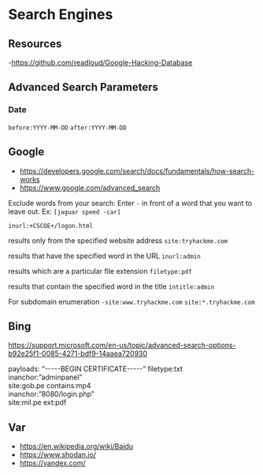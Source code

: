 # Search Engines



## Resources
-<https://github.com/readloud/Google-Hacking-Database>


## Advanced Search Parameters



### Date
`before:YYYY-MM-DD`
`after:YYYY-MM-DD`






		
## Google
- <https://developers.google.com/search/docs/fundamentals/how-search-works>
- <https://www.google.com/advanced_search>
		
Exclude words from your search:
Enter `-` in front of a word that you want to leave out. Ex: `[jaguar speed -car]`

`inurl:+CSCOE+/logon.html`

results only from the specified website address
`site:tryhackme.com`

results that have the specified word in the URL
`inurl:admin`

results which are a particular file extension
`filetype:pdf`

results that contain the specified word in the title
`intitle:admin`

For subdomain enumeration
`-site:www.tryhackme.com` `site:*.tryhackme.com`
		
		
		

## Bing
https://support.microsoft.com/en-us/topic/advanced-search-options-b92e25f1-0085-4271-bdf9-14aaea720930		
		
payloads:
“-----BEGIN CERTIFICATE-----” filetype:txt		
inanchor:”adminpanel”		
site:gob.pe contains:mp4		
inanchor:”8080/login.php”		
site:mil.pe ext:pdf		







## Var

- <https://en.wikipedia.org/wiki/Baidu>
- <https://www.shodan.io/>
- <https://yandex.com/>







